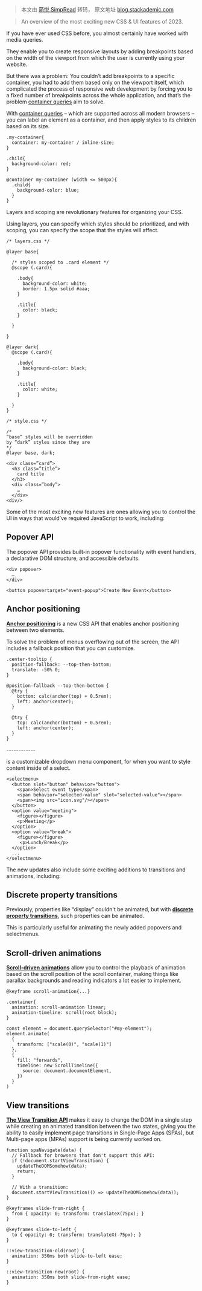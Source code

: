 > 本文由 [简悦 SimpRead](http://ksria.com/simpread/) 转码， 原文地址 [blog.stackademic.com](https://blog.stackademic.com/the-best-of-2023s-css-ui-features-7448c6855c14)

> An overview of the most exciting new CSS & UI features of 2023.

If you have ever used CSS before, you almost certainly have worked with media queries.

They enable you to create responsive layouts by adding breakpoints based on the width of the viewport from which the user is currently using your website.

But there was a problem: You couldn’t add breakpoints to a specific container, you had to add them based only on the viewport itself, which complicated the process of responsive web development by forcing you to a fixed number of breakpoints across the whole application, and that’s the problem [container queries](https://developer.mozilla.org/docs/Web/CSS/CSS_Container_Queries) aim to solve.

With [container queries](https://developer.mozilla.org/docs/Web/CSS/CSS_Container_Queries) – which are supported across all modern browsers – you can label an element as a container, and then apply styles to its children based on its size.

```
.my-container{
  container: my-container / inline-size;
}

.child{
  background-color: red;
}

@container my-container (width <= 500px){
  .child{
    background-color: blue;
  }
}

```

Layers and scoping are revolutionary features for organizing your CSS.

Using layers, you can specify which styles should be prioritized, and with scoping, you can specify the scope that the styles will affect.

```
/* layers.css */

@layer base{

  /* styles scoped to .card element */
  @scope (.card){

    .body{
      background-color: white;
      border: 1.5px solid #aaa;
    }

    .title{
      color: black;
    }

  }

}

@layer dark{
  @scope (.card){

    .body{
      background-color: black;
    }

    .title{
      color: white;
    }

  }
}

```

```
/* style.css */

/*
“base” styles will be overridden
by “dark” styles since they are 
*/
@layer base, dark;

```

```
<div class=”card”>
  <h3 class=”title”>
    card title
  </h3>
  <div class=”body”>
    …
  </div>
<div/>

```

Some of the most exciting new features are ones allowing you to control the UI in ways that would’ve required JavaScript to work, including:

Popover API
-----------

The popover API provides built-in popover functionality with event handlers, a declarative DOM structure, and accessible defaults.

```
<div popover>
  …
</div>

<button popovertarget="event-popup">Create New Event</button>

```

Anchor positioning
------------------

[**Anchor positioning**](https://developer.chrome.com/blog/tether-elements-to-each-other-with-css-anchor-positioning/) is a new CSS API that enables anchor positioning between two elements.

To solve the problem of menus overflowing out of the screen, the API includes a fallback position that you can customize.

```
.center-tooltip {
  position-fallback: --top-then-bottom;
  translate: -50% 0;
}

@position-fallback --top-then-bottom {
  @try {
    bottom: calc(anchor(top) + 0.5rem);
    left: anchor(center);
  }

  @try {
    top: calc(anchor(bottom) + 0.5rem);
    left: anchor(center);
  }
}

```

<selectmenu>
------------

[**<selectmenu>**](https://developer.chrome.com/blog/whats-new-css-ui-2023/#selectmenu) is a customizable dropdown menu component, for when you want to style content inside of a select.

```
<selectmenu>
  <button slot="button" behavior="button">
    <span>Select event type</span>
    <span behavior="selected-value" slot="selected-value"></span>
    <span><img src="icon.svg"/></span>
  </button>
  <option value="meeting">
    <figure></figure>
    <p>Meeting</p>
  </option>
  <option value="break">
    <figure></figure>
     <p>Lunch/Break</p>
  </option>
  ...
</selectmenu>

```

The new updates also include some exciting additions to transitions and animations, including:

Discrete property transitions
-----------------------------

Previously, properties like “display” couldn't be animated, but with [**discrete property transitions**](https://developer.chrome.com/blog/whats-new-css-ui-2023/#discrete-property-transitions), such properties can be animated.

This is particularly useful for animating the newly added popovers and selectmenus.

Scroll-driven animations
------------------------

[**Scroll-driven animations**](https://developer.chrome.com/articles/scroll-driven-animations/) allow you to control the playback of animation based on the scroll position of the scroll container, making things like parallax backgrounds and reading indicators a lot easier to implement.

```
@keyframe scroll-animation{...}

.container{
  animation: scroll-animation linear;
  animation-timeline: scroll(root block);
}

```

```
const element = document.querySelector("#my-element");
element.animate(
  {
    transform: ["scale(0)", "scale(1)"]
  },
  {
    fill: "forwards",
    timeline: new ScrollTimeline({
      source: document.documentElement,
    })
  }
)

```

View transitions
----------------

[**The View Transition API**](https://developer.chrome.com/docs/web-platform/view-transitions/) makes it easy to change the DOM in a single step while creating an animated transition between the two states, giving you the ability to easily implement page transitions in Single-Page Apps (SPAs), but Multi-page apps (MPAs) support is being currently worked on.

```
function spaNavigate(data) {
  // Fallback for browsers that don't support this API:
  if (!document.startViewTransition) {
    updateTheDOMSomehow(data);
    return;
  }

  // With a transition:
  document.startViewTransition(() => updateTheDOMSomehow(data));
}

```

```
@keyframes slide-from-right {
  from { opacity: 0; transform: translateX(75px); }
}

@keyframes slide-to-left {
  to { opacity: 0; transform: translateX(-75px); }
}

::view-transition-old(root) {
  animation: 350ms both slide-to-left ease;
}

::view-transition-new(root) {
  animation: 350ms both slide-from-right ease;
}

```